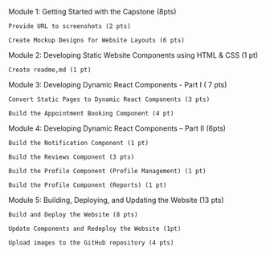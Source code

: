 Module 1: Getting Started with the Capstone (8pts)

    Provide URL to screenshots (2 pts)

    Create Mockup Designs for Website Layouts (6 pts)

Module 2: Developing Static Website Components using HTML & CSS (1 pt)

    Create readme,md (1 pt)

Module 3: Developing Dynamic React Components - Part I ( 7 pts)

    Convert Static Pages to Dynamic React Components (3 pts)

    Build the Appointment Booking Component (4 pt)

Module 4: Developing Dynamic React Components – Part II (6pts)

    Build the Notification Component (1 pt)

    Build the Reviews Component (3 pts)

    Build the Profile Component (Profile Management) (1 pt)

    Build the Profile Component (Reports) (1 pt)

Module 5: Building, Deploying, and Updating the Website (13 pts)

    Build and Deploy the Website (8 pts)

    Update Components and Redeploy the Website (1pt)

    Upload images to the GitHub repository (4 pts)